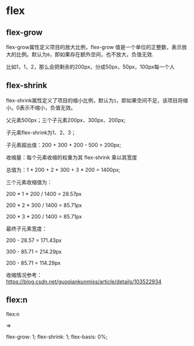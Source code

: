 # flex

## flex-grow

flex-grow属性定义项目的放大比例，flex-grow 值是一个单位的正整数，表示放大的比例。默认为`0`，即如果存在额外空间，也不放大，负值无效.  

比如1，1，2，那么会把剩余的200px，分成50px，50px，100px每一个人

## flex-shrink

flex-shrink属性定义了项目的缩小比例，默认为`1`，即如果空间不足，该项目将缩小。0表示不缩小，负值无效。

父元素500px；三个子元素200px、300px、200px;

子元素flex-shrink为1、2、3；

子元素超出值：200 + 300 + 200 - 500 = 200px;

收缩量：每个元素收缩的权重为其 flex-shrink 乘以其宽度

总值为：1 * 200 + 2 * 300 + 3 * 200 = 1400px;

三个元素收缩值为：

200 * 1 * 200 / 1400 = 28.57px

200 * 2 * 300 / 1400 = 85.71px

200 * 3 * 200 / 1400 = 85.71px

最终子元素宽度：

200 - 28.57 = 171.43px

300 - 85.71 = 214.29px

200 - 85.71 = 114.29px

收缩情况参考： https://blog.csdn.net/guoqiankunmiss/article/details/103522934

## flex:n

flex:n

=>

flex-grow: 1;
flex-shrink: 1;
flex-basis: 0%;
